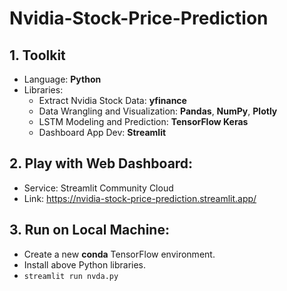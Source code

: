 # Nvidia-Stock-Price-Prediction
## 1. Toolkit
- Language: **Python**
- Libraries:
  - Extract Nvidia Stock Data: **yfinance**
  - Data Wrangling and Visualization: **Pandas**, **NumPy**, **Plotly**
  - LSTM Modeling and Prediction: **TensorFlow Keras**
  - Dashboard App Dev: **Streamlit**
## 2. Play with Web Dashboard:
- Service: Streamlit Community Cloud
- Link: https://nvidia-stock-price-prediction.streamlit.app/
## 3. Run on Local Machine: 
- Create a new **conda** TensorFlow environment.
- Install above Python libraries.
- ```streamlit run nvda.py```

